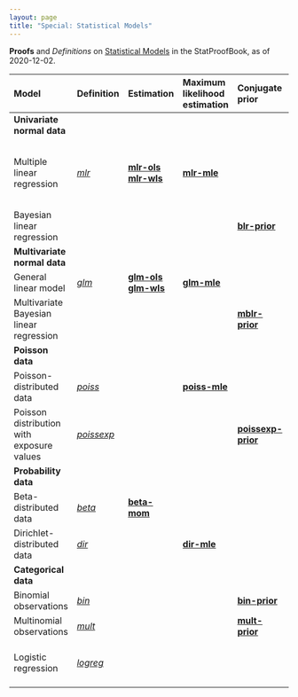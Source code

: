 ```yaml
---
layout: page
title: "Special: Statistical Models"
---
```



**Proofs** and *Definitions* on [Statistical Models](/I/Table_of_Contents#Statistical%20Models) in the StatProofBook, as of 2020-12-02.

| Model | Definition | Estimation | Maximum<br>likelihood<br>estimation | Conjugate<br>prior | Posterior<br>distribution | Log<br>model<br>evidence | Other |
|:----- |:---------- |:---------- |:----------------------------------- |:------------------ |:------------------------- |:------------------------ |:----- |
| **Univariate<br>normal data** |  |  |  |  |  |  |  |
| Multiple linear regression | *[mlr](/D/mlr)* | **[mlr-ols](/P/mlr-ols)**<br>**[mlr-wls](/P/mlr-wls)** | **[mlr-mle](/P/mlr-mle)** |  |  |  | **[mlr-pss](/P/mlr-pss)**<br>**[mlr-mat](/P/mlr-mat)**<br>**[mlr-idem](/P/mlr-idem)** |
| Bayesian linear regression |  |  |  | **[blr-prior](/P/blr-prior)** | **[blr-post](/P/blr-post)** | **[blr-lme](/P/blr-lme)** | **[blr-pp](/P/blr-pp)**<br>**[blr-pcr](/P/blr-pcr)** |
| **Multivariate<br>normal data** |  |  |  |  |  |  |  |
| General linear model | *[glm](/D/glm)* | **[glm-ols](/P/glm-ols)**<br>**[glm-wls](/P/glm-wls)** | **[glm-mle](/P/glm-mle)** |  |  |  |  |
| Multivariate Bayesian linear regression |  |  |  | **[mblr-prior](/P/mblr-prior)** | **[mblr-post](/P/mblr-post)** | **[mblr-lme](/P/mblr-lme)** |  |
| **Poisson data** |  |  |  |  |  |  |  |
| Poisson-distributed data | *[poiss](/D/poiss-data)* |  | **[poiss-mle](/P/poiss-mle)** |  |  |  |  |
| Poisson distribution with exposure values | *[poissexp](/D/poissexp)* |  |  | **[poissexp-prior](/P/poissexp-prior)** | **[poissexp-post](/P/poissexp-post)** | **[poissexp-lme](/P/poissexp-lme)** |  |
| **Probability data** |  |  |  |  |  |  |  |
| Beta-distributed data | *[beta](/D/beta-data)* | **[beta-mom](/P/beta-mom)** |  |  |  |  |  |
| Dirichlet-distributed data | *[dir](/D/dir-data)* |  | **[dir-mle](/P/dir-mle)** |  |  |  |  |
| **Categorical data** |  |  |  |  |  |  |  |
| Binomial observations | *[bin](/D/bin-data)* |  |  | **[bin-prior](/P/bin-prior)** | **[bin-post](/P/bin-post)** | **[bin-lme](/P/bin-lme)** |  |
| Multinomial observations | *[mult](/D/mult-data)* |  |  | **[mult-prior](/P/mult-prior)** | **[mult-post](/P/mult-post)** | **[mult-lme](/P/mult-lme)** |  |
| Logistic regression | *[logreg](/D/logreg)* |  |  |  |  |  | **[logreg-pnlo](/P/logreg-pnlo)**<br>**[logreg-lonp](/P/logreg-lonp)** |